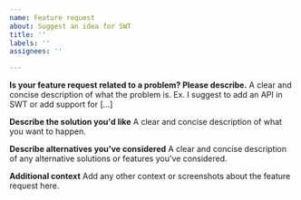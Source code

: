 ```yaml
---
name: Feature request
about: Suggest an idea for SWT
title: ''
labels: ''
assignees: ''

---
```


**Is your feature request related to a problem? Please describe.**
A clear and concise description of what the problem is. Ex. I suggest to add an API in SWT or add support for [...]

**Describe the solution you'd like**
A clear and concise description of what you want to happen.

**Describe alternatives you've considered**
A clear and concise description of any alternative solutions or features you've considered.

**Additional context**
Add any other context or screenshots about the feature request here.

